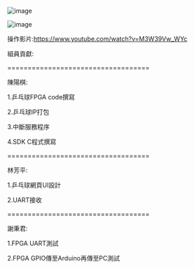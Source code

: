 ![image](https://user-images.githubusercontent.com/76472326/176654284-10742dc9-9cc3-4a8f-b4cb-48a73207e1d7.png)

![image](https://user-images.githubusercontent.com/76472326/176654461-487ebea4-436c-49d4-a400-6dc6016d712b.png)



操作影片:https://www.youtube.com/watch?v=M3W39Vw_WYc


組員貢獻:

===================================   

陳陽棋:

1.乒乓球FPGA code撰寫

2.乒乓球IP打包

3.中斷服務程序

4.SDK C程式撰寫

===================================   

林芳平:

1.乒乓球網頁UI設計

2.UART接收

===================================   

謝秉君:

1.FPGA UART測試

2.FPGA GPIO傳至Arduino再傳至PC測試
